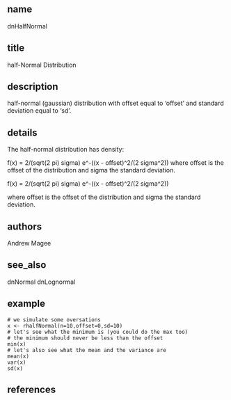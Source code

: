 ## name
dnHalfNormal
## title
half-Normal Distribution
## description
half-normal (gaussian) distribution with offset equal to ‘offset’ and standard deviation equal to ‘sd’.
## details
The half-normal distribution has density:

 f(x) = 2/(sqrt(2 pi) sigma) e^-((x - offset)^2/(2 sigma^2)) where offset is the offset of the distribution and sigma the standard deviation.

f(x) = 2/(sqrt(2 pi) sigma) e^-((x - offset)^2/(2 sigma^2))

where offset is the offset of the distribution and sigma the standard deviation.

## authors
Andrew Magee
## see_also
dnNormal
dnLognormal
## example
	# we simulate some oversations
	x <- rhalfNormal(n=10,offset=0,sd=10)
	# let's see what the minimum is (you could do the max too)
	# the minimum should never be less than the offset
	min(x)
	# let's also see what the mean and the variance are
	mean(x)
	var(x)
	sd(x)
	
## references
